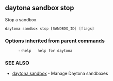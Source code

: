 ## daytona sandbox stop

Stop a sandbox

```
daytona sandbox stop [SANDBOX_ID] [flags]
```

### Options inherited from parent commands

```
      --help   help for daytona
```

### SEE ALSO

- [daytona sandbox](daytona_sandbox.md) - Manage Daytona sandboxes
